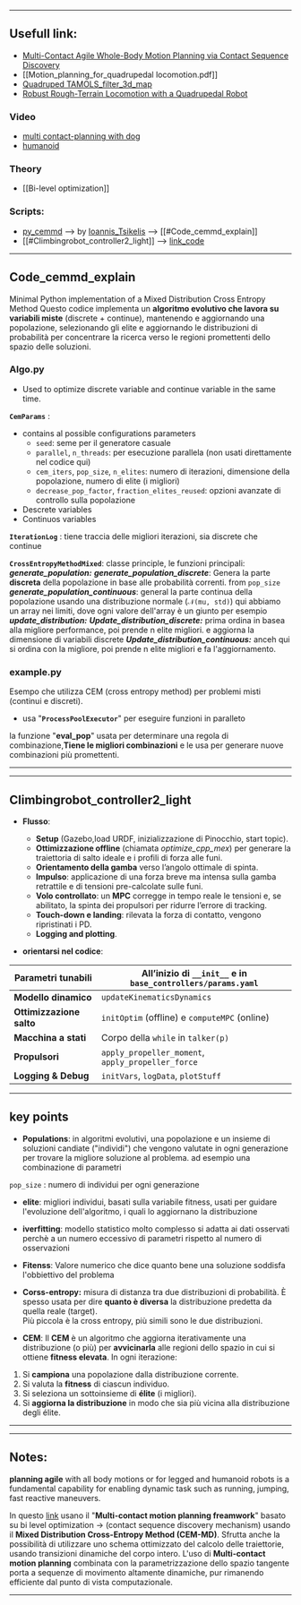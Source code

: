 
--- 
## Usefull link:
- [Multi-Contact Agile Whole-Body Motion Planning via Contact Sequence Discovery](https://hal.science/hal-05072261/)
- [[Motion_planning_for_quadrupedal locomotion.pdf]]
- [Quadruped TAMOLS_filter_3d_map](https://arxiv.org/pdf/2206.14049)
- [Robust Rough-Terrain Locomotion with a Quadrupedal Robot](https://ieeexplore.ieee.org/stamp/stamp.jsp?arnumber=8460731)
### Video
- [multi contact-planning with dog](https://www.youtube.com/watch?v=rAP7M4BL9sQ) 
- [humanoid](https://www.youtube.com/watch?v=2Vry-th8g2s)
### Theory
- [[Bi-level optimization]]
### Scripts: 
- [py_cemmd](https://github.com/itsikelis/py_cemmd) --> by [Ioannis_Tsikelis](https://itsikelis.github.io/) --> [[#Code_cemmd_explain]]
- [[#Climbingrobot_controller2_light]] --> [link_code](https://github.com/mfocchi/robot_control/blob/traj_optimization/base_controllers/climbingrobot_controller/climbingrobot_controller2_light.py#L272)
---
## Code_cemmd_explain
Minimal Python implementation of a Mixed Distribution Cross Entropy Method
Questo codice implementa un **algoritmo evolutivo che lavora su variabili miste** (discrete + continue), mantenendo e aggiornando una popolazione, selezionando gli elite e aggiornando le distribuzioni di probabilità per concentrare la ricerca verso le regioni promettenti dello spazio delle soluzioni.
### Algo.py
- Used to optimize discrete variable and continue variable in the same time.

**`CemParams`** :
- contains al possible configurations parameters
	- `seed`: seme per il generatore casuale
	- `parallel`, `n_threads`: per esecuzione parallela (non usati direttamente nel codice qui)    
	- `cem_iters`, `pop_size`, `n_elites`: numero di iterazioni, dimensione della popolazione, numero di elite (i migliori)
	- `decrease_pop_factor`, `fraction_elites_reused`: opzioni avanzate di controllo sulla popolazione
- Descrete variables
- Continuos variables

**`IterationLog`** : tiene traccia delle migliori iterazioni, sia discrete che continue
			

**`CrossEntropyMethodMixed`**:
	classe principle, le funzioni principali: 
		***generate_population:***
			***generate_population_discrete***:
				Genera la parte **discreta** della popolazione in base alle probabilità correnti. from `pop_size`
			***generate_population_continuous***:
					general la parte continua della popolazione usando una distribuzione normale (`𝒩(mu, std)`)
					qui abbiamo un array nei limiti, dove ogni valore dell'array è un giunto per esempio
		***update_distribution:***
			***Update_distribution_discrete:***
				prima ordina in basea alla migliore performance, poi prende n elite migliori. e aggiorna la dimensione di variabili discrete 
			***Update_distribution_continuous:***
				anceh qui  si ordina con la migliore, poi prende n elite migliori e fa l'aggiornamento.

### example.py

Esempo che utilizza CEM (cross entropy method) per problemi misti (continui e discreti). 

- usa "**`ProcessPoolExecutor`**" per eseguire funzioni in paralleto

la funzione "**eval_pop**" usata per determinare una regola di combinazione,**Tiene le migliori combinazioni** e le usa per generare nuove combinazioni più promettenti.

---





---
## Climbingrobot_controller2_light

- **Flusso**:
	- **Setup** (Gazebo,load URDF, inizializzazione di Pinocchio, start topic).
	- **Ottimizzazione offline** (chiamata _optimize_cpp_mex_) per generare la traiettoria di salto ideale e i profili di forza alle funi.
	- **Orientamento della gamba** verso l’angolo ottimale di spinta.
	- **Impulso**: applicazione di una forza breve ma intensa sulla gamba retrattile e di tensioni pre-calcolate sulle funi.
	- **Volo controllato**: un **MPC** corregge in tempo reale le tensioni e, se abilitato, la spinta dei propulsori per ridurre l’errore di tracking.
	- **Touch-down e landing**: rilevata la forza di contatto, vengono ripristinati i PD.
	- **Logging and plotting**.

- **orientarsi nel codice**:

| **Parametri tunabili**   | All’inizio di `__init__` e in `base_controllers/params.yaml` |
| ------------------------ | ------------------------------------------------------------ |
| **Modello dinamico**     | `updateKinematicsDynamics`                                   |
| **Ottimizzazione salto** | `initOptim` (offline) e `computeMPC` (online)                |
| **Macchina a stati**     | Corpo della `while` in `talker(p)`                           |
| **Propulsori**           | `apply_propeller_moment`, `apply_propeller_force`            |
| **Logging & Debug**      | `initVars`, `logData`, `plotStuff`                           |





---
## key points
- **Populations**: 
in algoritmi evolutivi, una popolazione e un insieme di soluzioni candiate ("individi") che vengono valutate in ogni generazione per trovare la migliore soluzione al problema. ad esempio una combinazione di parametri

`pop_size` : numero di individui per ogni generazione

- **elite**: 
migliori individui, basati sulla variabile fitness, usati per guidare l'evoluzione dell'algoritmo, i quali lo aggiornano la distribuzione

- **iverfitting**:
modello statistico molto complesso si adatta ai dati osservati perchè a un numero eccessivo di parametri rispetto al numero di osservazioni

- **Fitenss**: 
Valore numerico che dice quanto bene una soluzione soddisfa l'obbiettivo del problema

- **Corss-entropy:**
misura di distanza tra due distribuzioni di probabilità.
È spesso usata per dire **quanto è diversa** la distribuzione predetta da quella reale (target).  
Più piccola è la cross entropy, più simili sono le due distribuzioni.

- **CEM**:
Il **CEM** è un algoritmo che aggiorna iterativamente una distribuzione (o più) per **avvicinarla** alle regioni dello spazio in cui si ottiene **fitness elevata**. In ogni iterazione:

1. Si **campiona** una popolazione dalla distribuzione corrente.
2. Si valuta la **fitness** di ciascun individuo.
3. Si seleziona un sottoinsieme di **élite** (i migliori).
4. Si **aggiorna la distribuzione** in modo che sia più vicina alla distribuzione degli élite.

---

---


## Notes:
**planning agile** with all body motions or for legged and humanoid robots is a fundamental capability for enabling dynamic task such as running, jumping, fast reactive maneuvers.

In questo [link](https://scholar.google.com/citations?view_op=view_citation&hl=en&user=4HezbBsAAAAJ&sortby=pubdate&citation_for_view=4HezbBsAAAAJ:xtRiw3GOFMkC) usano il "**Multi-contact motion planning freamwork**" basato su bi level optimization -> (contact sequence discovery mechanism) usando il **Mixed Distribution Cross-Entropy Method (CEM-MD)**. Sfrutta anche la possibilità di utilizzare uno schema ottimizzato del calcolo delle traiettorie, usando transizioni dinamiche del corpo intero. L'uso di **Multi-contact motion planning** combinata con la parametrizzazione dello spazio tangente porta a sequenze di movimento altamente dinamiche, pur rimanendo efficiente dal punto di vista computazionale.

---
